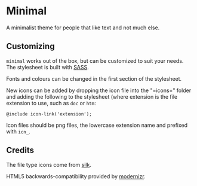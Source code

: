 Minimal
=======

A minimalist theme for people that like text and not much else.


Customizing
-----------

`minimal` works out of the box, but can be customized to suit your needs. The
stylesheet is built with [SASS](http://sass-lang.com). 

Fonts and colours can be changed in the first section of the stylesheet.

New icons can be added by dropping the icon file into the "=icons=" folder and
adding the following to the stylesheet (where extension is the file extension to
use, such as `doc` or `htm`:

    @include icon-link('extension');

Icon files should be png files, the lowercase extension name and prefixed with
`icn_`.


Credits
-------

The file type icons come from [silk](http://www.famfamfam.com/lab/icons/silk/).

HTML5 backwards-compatibility provided by [modernizr](http://modernizr.com/).
